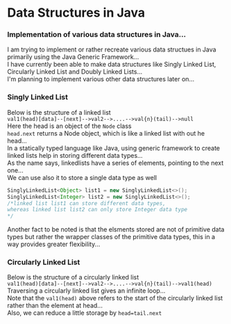 # Data Structures in Java

### Implementation of various data structures in Java...
I am trying to implement or rather recreate various data structues in Java primarily using the Java Generic Framework...
<br>I have currently been able to make data structures like Singly Linked List, Circularly Linked List and Doubly Linked Lists...
<br>I'm planning to implement various other data structures later on...<br>

### Singly Linked List
Below is the structure of a linked list<br>
`val1(head)[data]--[next]-->val2-->....-->val{n}(tail)-->null`<br>
Here the head is an object of the `Node` class<br>
`head.next` returns a Node object, which is like a linked list with out he head...<br>
In a statically typed language like Java, using generic framework to create linked lists help in storing different data types...<br>
As the name says, linkedlists have a series of elements, pointing to the next one...<br>
We can use also it to store a single data type as well
```java
SinglyLinkedList<Object> list1 = new SinglyLinkedList<>();
SinglyLinkedList<Integer> list2 = new SinglyLinkedList<>();
/*linked list list1 can store different data types,
whereas linked list list2 can only store Integer data type
*/
```
Another fact to be noted is that the elsments stored are not of primitive data types but rather the wrapper classes of the primitive data types, this in a way provides greater flexibility...

### Circularly Linked List
Below is the structure of a circularly linked list<br>
`val1(head)[data]--[next]-->val2-->....-->val{n}(tail)-->val1(head)`<br>
Traversing a circularly linked list gives an infinite loop...<br>
Note that the `val1(head)` above refers to the start of the circularly linked list rather than the element at head...<br>
Also, we can reduce a little storage by `head=tail.next`<br>
